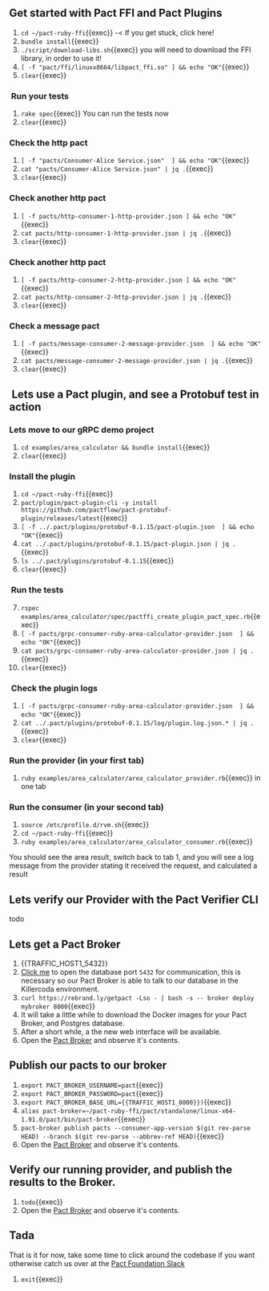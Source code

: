 ## Get started with Pact FFI and Pact Plugins

1. `cd ~/pact-ruby-ffi`{{exec}} -< If you get stuck, click here!
2. `bundle install`{{exec}}
1. `./script/download-libs.sh`{{exec}} you will need to download the FFI library, in order to use it!
1. `[ -f "pact/ffi/linuxx8664/libpact_ffi.so" ] && echo "OK"`{{exec}}
1. `clear`{{exec}}

###  Run your tests

1. `rake spec`{{exec}} You can run the tests now
1. `clear`{{exec}}

### Check the http pact

1. `[ -f "pacts/Consumer-Alice Service.json"  ] && echo "OK"`{{exec}}
1. `cat "pacts/Consumer-Alice Service.json" | jq .`{{exec}}
1. `clear`{{exec}}

### Check another http pact

1. `[ -f pacts/http-consumer-1-http-provider.json ] && echo "OK"`{{exec}}
1. `cat pacts/http-consumer-1-http-provider.json | jq .`{{exec}}
1. `clear`{{exec}}

### Check another http pact

1. `[ -f pacts/http-consumer-2-http-provider.json ] && echo "OK"`{{exec}}
1. `cat pacts/http-consumer-2-http-provider.json | jq .`{{exec}}
1. `clear`{{exec}}

### Check a message pact

1. `[ -f pacts/message-consumer-2-message-provider.json  ] && echo "OK"`{{exec}}
1. `cat pacts/message-consumer-2-message-provider.json | jq .`{{exec}}
1. `clear`{{exec}}

##  Lets use a Pact plugin, and see a Protobuf test in action

### Lets move to our gRPC demo project

1. `cd examples/area_calculator && bundle install`{{exec}}
1. `clear`{{exec}}

### Install the plugin

1. `cd ~/pact-ruby-ffi`{{exec}}
1. `pact/plugin/pact-plugin-cli -y install https://github.com/pactflow/pact-protobuf-plugin/releases/latest`{{exec}}
1. `[ -f ../.pact/plugins/protobuf-0.1.15/pact-plugin.json  ] && echo "OK"`{{exec}}
1. `cat ../.pact/plugins/protobuf-0.1.15/pact-plugin.json | jq .`{{exec}}
1. `ls ../.pact/plugins/protobuf-0.1.15`{{exec}}
1. `clear`{{exec}}

###  Run the tests

7. `rspec examples/area_calculator/spec/pactffi_create_plugin_pact_spec.rb`{{exec}}
1. `[ -f pacts/grpc-consumer-ruby-area-calculator-provider.json  ] && echo "OK"`{{exec}}
2. `cat pacts/grpc-consumer-ruby-area-calculator-provider.json | jq .`{{exec}}
1. `clear`{{exec}}

###  Check the plugin logs

1. `[ -f pacts/grpc-consumer-ruby-area-calculator-provider.json  ] && echo "OK"`{{exec}}
1. `cat ../.pact/plugins/protobuf-0.1.15/log/plugin.log.json.* | jq .`{{exec}}
1. `clear`{{exec}}

### Run the provider (in your first tab)

1. `ruby examples/area_calculator/area_calculator_provider.rb`{{exec}} in one tab

### Run the consumer (in your second tab)

1. `source /etc/profile.d/rvm.sh`{{exec}}
1. `cd ~/pact-ruby-ffi`{{exec}}
1. `ruby examples/area_calculator/area_calculator_consumer.rb`{{exec}}

You should see the area result, switch back to tab 1, and you will see a log message from the provider stating it received the request, and calculated a result

## Lets verify our Provider with the Pact Verifier CLI

todo

## Lets get a Pact Broker

1. {{TRAFFIC_HOST1_5432}}
2. [Click me]({{TRAFFIC_HOST1_5432}}) to open the database port `5432` for communication, this is necessary so our Pact Broker is able to talk to our database in the Killercoda environment.
3. `curl https://rebrand.ly/getpact -Lso - | bash -s -- broker deploy mybroker 8000`{{exec}}
4. It will take a little while to download the Docker images for your Pact Broker, and Postgres database.
5. After a short while, a the new web interface will be available.
6. Open the [Pact Broker]({{TRAFFIC_HOST1_8000}}) and observe it's contents.

## Publish our pacts to our broker

1. `export PACT_BROKER_USERNAME=pact`{{exec}}
2. `export PACT_BROKER_PASSWORD=pact`{{exec}}
3. `export PACT_BROKER_BASE_URL={{TRAFFIC_HOST1_8000}})`{{exec}}
4. `alias pact-broker=~/pact-ruby-ffi/pact/standalone/linux-x64-1.91.0/pact/bin/pact-broker`{{exec}}
5. `pact-broker publish pacts --consumer-app-version $(git rev-parse HEAD) --branch $(git rev-parse --abbrev-ref HEAD)`{{exec}}
6. Open the [Pact Broker]({{TRAFFIC_HOST1_8000}}) and observe it's contents.

## Verify our running provider, and publish the results to the Broker.

1. `todo`{{exec}}
2. Open the [Pact Broker]({{TRAFFIC_HOST1_8000}}) and observe it's contents.


## Tada

That is it for now, take some time to click around the codebase if you want otherwise catch us over at the [Pact Foundation Slack](http://slack.pact.io/)

1. `exit`{{exec}}